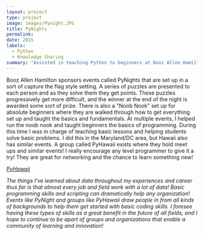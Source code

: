```yaml
---
layout: project
type: project
image: images/Pynight.JPG
title: PyNights
permalink: 
date: 2015
labels:
  - Python
  - Knowledge Sharing
summary: "Assisted in teaching Python to beginners at Booz Allen Hamilton sponsored PyNight events"
---
```


Booz Allen Hamilton sponsors events called PyNights that are set up in a sort of capture the flag style setting. A series of puzzles are presented to each person and as they solve them they get points. These puzzles progressively get more difficult, and the winner at the end of the night is awarded some sort of prize. There is also a "Noob Nook" set up for absolute beginners where they are walked through how to get everything set up and taught the basics and fundamentals. At multiple events, I helped run the noob nook and taught beginners the basics of programming. During this time I was in charge of teaching basic lessons and helping students solve basic problems. I did this in the Maryland/DC area, but Hawaii also has similar events. A group called PyHawaii exists where they hold meet ups and similar events! I really encourage any level programmer to give it a try! They are great for networking and the chance to learn something new! 

 <a href="http://www.pyhawaii.com/ "><i>PyHawaii<a>
    
The things I've learned about data throughout my experiences and career thus far is that almost every job and field work with a lot of data! Basic programming skills and scripting can dramatically help any organization! Events like PyNight and groups like PyHawaii draw people in from all kinds of backgrounds to help them get started with basic coding skills. I foresee having these types of skills as a great benefit in the future of all fields, and I hope to continue to be apart of groups and organizations that enable a community of learning and innovation!
